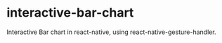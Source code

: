 # interactive-bar-chart
Interactive Bar chart in react-native, using react-native-gesture-handler. 
